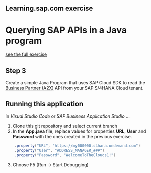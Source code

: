 ## Learning.sap.com exercise
# Querying SAP APIs in a Java program
[see the full exercise](https://learning.sap.com/learning-journey/develop-advanced-extensions-with-sap-cloud-sdk/exercise-querying-sap-apis-in-a-java-program_c97a89ce-9ca9-4ad9-8037-3a155bcaca51)

## Step 3
Create a simple Java Program that uses SAP Cloud SDK to read the [Business Partner (A2X)](https://api.sap.com/api/API_BUSINESS_PARTNER/overview) API from your SAP S/4HANA Cloud tenant. 

## Running this application 
In *Visual Studio Code* or *SAP Business Application Studio* ...
1. Clone this git repository and select current branch
2. In the **App.java** file, replace values for properties **URL**, **User** and **Password** with the ones created in the previous exercise.
```java
    .property("URL", "https://my000000.s4hana.ondemand.com")
    .property("User", "ADDRESS_MANAGER_###")
    .property("Password", "WelcomeToTheClouds1!")
```
3. Choose F5 (Run &rarr; Start Debugging)